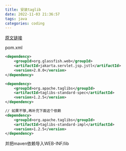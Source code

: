 ```yaml
---
title: 安装taglib
date: 2022-11-03 21:36:57
tags: java
categories: coding
---
```


[原文链接](https://blog.csdn.net/amiao_2018/article/details/116357125)

<!-- more -->
pom.xml
```xml
<dependency>
    <groupId>org.glassfish.web</groupId>
    <artifactId>jakarta.servlet.jsp.jstl</artifactId>
    <version>2.0.0</version>
</dependency>

<dependency>
    <groupId>org.apache.taglibs</groupId>
    <artifactId>taglibs-standard-spec</artifactId>
    <version>1.2.5</version>
</dependency>

// 如果不够,再补充下面这个依赖
<dependency>
    <groupId>org.apache.taglibs</groupId>
    <artifactId>taglibs-standard-impl</artifactId>
    <version>1.2.5</version>
</dependency>

```
并把maven依赖导入WEB-INF/lib
